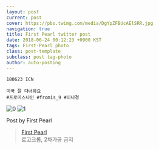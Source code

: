 ```yaml
---
layout: post
current: post
cover: https://pbs.twimg.com/media/DgYpZFBUcAElSRR.jpg
navigation: true
title: First Pearl twitter post
date: 2018-06-24 00:12:23 +0900 KST
tags: First-Pearl photo
class: post-template
subclass: post tag-photo
author: auto-posting
---
```


```  
180623 ICN  
  
미국 잘 다녀와요  
#프로미스나인 #fromis_9 #이나경  

```

![0](https://pbs.twimg.com/media/DgYpYFqUwAAgnpR.jpg)
![1](https://pbs.twimg.com/media/DgYpZFBUcAElSRR.jpg)


Post by First Pearl

> [First Pearl](https://twitter.com/fromis_ng)  
  로고크롭, 2차가공 금지